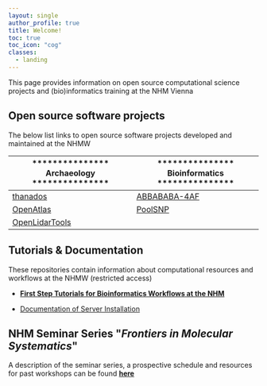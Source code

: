 ```yaml
---
layout: single
author_profile: true
title: Welcome!
toc: true
toc_icon: "cog"
classes:
  - landing
---
```


This page provides information on open source computational science projects and (bio)informatics training at the NHM Vienna

## Open source software projects

The below list links to open source software projects developed and maintained at the NHMW


| *************** Archaeology ***************                   | *************** Bioinformatics ***************            |
| ------------------------------------------------------------- | --------------------------------------------------------- |
| [thanados](https://github.com/nhmvienna/thanados)             | [ABBABABA-4AF](https://github.com/nhmvienna/ABBABABA-4AF) |
| [OpenAtlas](https://github.com/nhmvienna/OpenAtlas)           | [PoolSNP](https://github.com/nhmvienna/PoolSNP)           |
| [OpenLidarTools](https://github.com/nhmvienna/OpenLidarTools) |                                                           |

## Tutorials & Documentation

These repositories contain information about computational resources and workflows at the NHMW (restricted access)

-   **[First Step Tutorials for Bioinformatics Workflows at the NHM](https://github.com/nhmvienna/FirstSteps#firststeps)**  

-   [Documentation of Server Installation](https://github.com/nhmvienna/PhyloserverInstallationDocs)

## NHM Seminar Series "_Frontiers in Molecular Systematics_"

 A description of the seminar series, a prospective schedule and resources for past workshops can be found **[here](SeminarSeries.md)**
